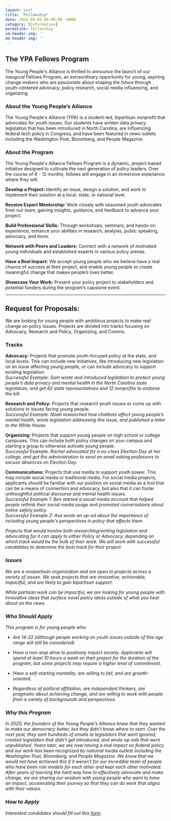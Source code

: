 ```yaml
---
layout: post
title: "Fellowship"
date: 2024-04-05 00:00:00 -0000
category: [Information]
permalink: fellowship
sm-header-img: ''
md-header img: ''
---
```


## The YPA Fellows Program
The Young People's Alliance is thrilled to announce the launch of our inaugural Fellows Program, an extraordinary opportunity for young, aspiring change-makers who are passionate about shaping the future through youth-centered advocacy, policy research, social media influencing, and organizing.

### About the Young People’s Alliance
The Young People's Alliance (YPA) is a student-led, bipartisan nonprofit that advocates for youth issues. Our students have written data privacy legislation that has been introduced in North Carolina, are influencing federal tech policy in Congress, and have been featured in news outlets including the Washington Post, Bloomberg, and People Magazine. 

### About the Program
The Young People's Alliance Fellows Program is a dynamic, project-based initiative designed to cultivate the next generation of policy leaders. Over the course of 6 - 12 months, fellows will engage in an immersive experience where they will:

<b>Develop a Project:</b> Identify an issue, design a solution, and work to implement their solution at a local, state, or national level.

<b>Receive Expert Mentorship:</b> Work closely with seasoned youth advocates from our team, gaining insights, guidance, and feedback to advance your project.

<b>Build Professional Skills:</b> Through workshops, seminars, and hands-on experience, enhance your abilities in research, analysis, public speaking, advocacy, and more.

<b>Network with Peers and Leaders:</b> Connect with a network of motivated young individuals and established experts in various policy arenas.

<b>Have a Real Impact:</b> We accept young people who we believe have a real chance of success at their project, and enable young people to create meaningful change that makes people’s lives better.

<b>Showcase Your Work:</b> Present your policy project to stakeholders and potential funders during the program’s capstone event.

<hr>

## Request for Proposals:
We are looking for young people with ambitious projects to make real change on policy issues. Projects are divided into tracks focusing on Advocacy, Research and Policy, Organizing, and Comms.

### Tracks
<b>Advocacy:</b> Projects that promote youth-focused policy at the state, and local levels. This can include new initiatives, like introducing new legislation on an issue affecting young people, or can include advocacy to support existing legislation.<br>
<em>Successful Example: Sam wrote and introduced legislation to protect young people’s data privacy and mental health in the North Carolina state legislature, and got 62 state representatives and 12 nonprofits to endorse the bill.</em>

<b>Research and Policy:</b> Projects that research youth issues or come up with solutions to issues facing young people.<br>
<em>Successful Example: Noah researched how chatbots affect young people’s mental health, wrote legislation addressing this issue, and published a letter to the White House.</em>

<b>Organizing:</b> Projects that support young people on high school or college campuses. This can include both policy changes on your campus and starting a group to otherwise activate young people.<br>
<em>Successful Example: Rachel advocated for a no-class Election Day at her college, and got the administration to send an email asking professors to excuse absences on Election Day.</em>

<b>Communications:</b> Projects that use media to support youth power. This may include social media or traditional media. For social media projects, applicants should be familiar with our position on social media as a tool that can be a means of connection and advocacy, but also that it can foster unthoughtful political discourse and mental health issues.<br>
<em>Successful Example 1: Ben started a social media account that helped people rethink their social media usage and promoted conversations about online safety policy.</em><br>
<em>Successful Example 2: Ava wrote an op-ed about the importance of including young people's perspectives in policy that affects them.

Projects that would involve both researching/writing legislation and advocating for it can apply to either Policy or Advocacy, depending on which track would be the bulk of their work. We will work with successful candidates to determine the best track for their project.

### Issues
We are a nonpartisan organization and are open to projects across a variety of issues. We seek projects that are innovative, achievable, impactful, and are likely to gain bipartisan support.

While partisan work can be impactful, we are looking for young people with innovative ideas that surface novel policy ideas outside of what you hear about on the news.

### Who Should Apply
This program is for young people who:
- <p>Are 14-22 (although people working on youth issues outside of this age range will still be considered)</p>
- <p>Have a non-stop drive to positively impact society. Applicants will spend at least 10 hours a week on their project for the duration of the program, but some projects may require a higher level of commitment.</p>
- <p>Have a self-starting mentality, are willing to fail, and are growth-oriented.</p>
- <p>Regardless of political affiliation, are independent thinkers, are pragmatic about achieving change, and are willing to work with people from a variety of backgrounds and perspectives.</p>

### Why this Program
In 2020, the founders of the Young People’s Alliance knew that they wanted to make our democracy better, but they didn’t know where to start. Over the next year, they sent hundreds of emails to legislators that went ignored, created legislation that didn’t get introduced, and wrote op-eds that went unpublished. Years later, we are now having a real impact on federal policy and our work has been recognized by national media outlets including the Washington Post, Bloomberg, and People Magazine. We know that we would not have achieved this if it weren’t for our incredible team of people who have been role models for each other and kept each other motivated. After years of learning the hard way how to effectively advocate and make change, we are sharing our wisdom with young people who want to have an impact, accelerating their journey so that they can do work that aligns with their values.

### How to Apply
Interested candidates should fill out this [form](https://forms.gle/54DubHgvoAT3aVhC8).